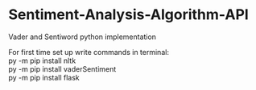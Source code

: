 # Sentiment-Analysis-Algorithm-API
Vader and Sentiword python implementation

For first time set up write commands in terminal:</br>
py -m pip install nltk </br>
py -m pip install vaderSentiment</br>
py -m pip install flask</br>
